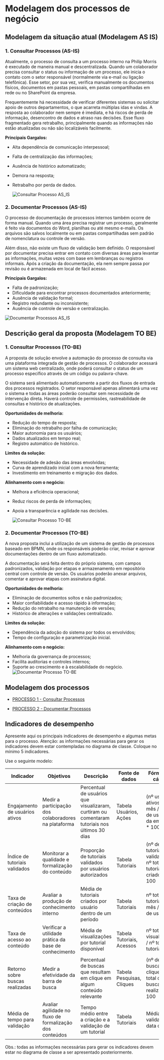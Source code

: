 # Modelagem dos processos de negócio

## Modelagem da situação atual (Modelagem AS IS)

### 1. Consultar Processos (AS-IS)

Atualmente, o processo de consulta a um processo interno na Philip Morris é executado de maneira manual e descentralizada. Quando um colaborador precisa consultar o status ou informação de um processo, ele inicia o contato com o setor responsável (normalmente via e-mail ou ligação telefônica). Esse setor, por sua vez, verifica manualmente os documentos físicos, documentos em pastas pessoais, em pastas compartilhadas em rede ou no SharePoint da empresa.

Frequentemente há necessidade de verificar diferentes sistemas ou solicitar apoio de outros departamentos, o que acarreta múltiplas idas e vindas. A resposta ao colaborador nem sempre é imediata, e há riscos de perda de informação, desencontro de dados e atraso nas decisões. Esse fluxo fragmentado gera retrabalho, principalmente quando as informações não estão atualizadas ou não são localizáveis facilmente.

**Principais Gargalos:**

- Alta dependência de comunicação interpessoal;
- Falta de centralização das informações;
- Ausência de histórico automatizado;
- Demora na resposta;
- Retrabalho por perda de dados.
  
  ![Consultar Processo AS_IS](images/bpmn_as_is_consultar_processo.png)
  
### 2. Documentar Processos (AS-IS)

O processo de documentação de processos internos também ocorre de forma manual. Quando uma área precisa registrar um processo, geralmente é feito via documentos do Word, planilhas ou até mesmo e-mails. Os arquivos são salvos localmente ou em pastas compartilhadas sem padrão de nomenclatura ou controle de versão.

Além disso, não existe um fluxo de validação bem definido. O responsável por documentar precisa entrar em contato com diversas áreas para levantar as informações, muitas vezes com base em lembranças ou registros informais. Após a criação da documentação, ela nem sempre passa por revisão ou é armazenada em local de fácil acesso.

**Principais Gargalos:**

- Falta de padronização;
- Dificuldade para encontrar processos documentados anteriormente;
- Ausência de validação formal;
- Registro redundante ou inconsistente;
- Ausência de controle de versão e centralização.

 ![Documentar Processos AS_IS](images/bpmn_as_is_documentar_processo.png)

## Descrição geral da proposta (Modelagem TO BE)

### 1. Consultar Processos (TO-BE)

A proposta de solução envolve a automação do processo de consulta via uma plataforma integrada de gestão de processos. O colaborador acessará um sistema web centralizado, onde poderá consultar o status de um processo específico através de um código ou palavra-chave.

O sistema será alimentado automaticamente a partir dos fluxos de entrada dos processos registrados. O setor responsável apenas alimentará uma vez o sistema e todas as áreas poderão consultar sem necessidade de intervenção direta. Haverá controle de permissões, rastreabilidade de consultas e histórico de atualizações.

**Oportunidades de melhoria:**

- Redução do tempo de resposta;
- Eliminação do retrabalho por falha de comunicação;
- Maior autonomia para os usuários;
- Dados atualizados em tempo real;
- Registro automático de histórico.

**Limites da solução:**

- Necessidade de adesão das áreas envolvidas;
- Curva de aprendizado inicial com a nova ferramenta;
- Investimento em treinamento e migração dos dados.

**Alinhamento com o negócio:**

- Melhora a eficiência operacional;
- Reduz riscos de perda de informações;
- Apoia a transparência e agilidade nas decisões.

  ![Consultar Processo TO-BE](images/bpmn_to_be_consultar_processo.png
)

### 2. Documentar Processos (TO-BE)

A nova proposta inclui a utilização de um sistema de gestão de processos baseado em BPMN, onde os responsáveis poderão criar, revisar e aprovar documentações dentro de um fluxo automatizado.

A documentação será feita dentro do próprio sistema, com campos padronizados, validação por etapas e armazenamento em repositório central com controle de versão. Os usuários poderão anexar arquivos, comentar e aprovar etapas com assinatura digital.

**Oportunidades de melhoria:**

- Eliminação de documentos soltos e não padronizados;
- Maior confiabilidade e acesso rápido à informação;
- Redução do retrabalho na manutenção de versões;
- Histórico de alterações e validações centralizado.

**Limites da solução:**

- Dependência da adoção do sistema por todos os envolvidos;
- Tempo de configuração e parametrização inicial.

**Alinhamento com o negócio:**

- Melhoria da governança de processos;
- Facilita auditorias e controles internos;
- Suporte ao crescimento e à escalabilidade do negócio.
![Documentar Processo TO-BE](images/bpmn_to_be_documentar_processo.png)

## Modelagem dos processos

- [PROCESSO 1 - Consultar Processos](./processes/processo-to-be-consultar-processos.md "Detalhamento do processo de Consulta.")

- [PROCESSO 2 - Documentar Processos](./processes/processo-to-be-documentar-processos.md "Detalhamento do processo de Documentar.")


## Indicadores de desempenho

Apresente aqui os principais indicadores de desempenho e algumas metas para o processo. Atenção: as informações necessárias para gerar os indicadores devem estar contempladas no diagrama de classe. Coloque no mínimo 5 indicadores.

Use o seguinte modelo:

| **Indicador** | **Objetivos** | **Descrição** | **Fonte de dados** | **Fórmula de cálculo** |
| ---           | ---           | ---           | ---             | ---             |
| Engajamento de usuários ativos| Medir a participação dos colaboradores na plataforma           | Percentual de usuários que visualizaram, curtiram ou comentaram tutoriais nos últimos 30 dias| Tabela Usuários, Ações     | (nº usuários ativos no mês / nº total de usuários da empresa) * 100            |
| Índice de tutoriais validados | Monitorar a qualidade e formalização do conteúdo               | Proporção de tutoriais validados por usuários autorizados                                   | Tabela Tutoriais           | (nº de tutoriais validados / nº total de tutoriais criados) * 100              |
| Taxa de criação de conteúdos  | Avaliar a produção de conhecimento interno                     | Média de tutoriais criados por usuário dentro de um período                                 | Tabela Tutoriais           | nº total de tutoriais no mês / nº total de usuários                            |
| Taxa de acesso ao conteúdo    | Verificar a utilidade prática da base de conhecimento          | Média de visualizações por tutorial disponível                                               | Tabela Tutoriais, Acessos  | nº total de visualizações / nº total de tutoriais                              |
| Retorno sobre buscas realizadas| Medir a efetividade da barra de busca                         | Percentual de buscas que resultam em clique em algum conteúdo relevante                      | Tabela Pesquisas, Cliques  | (nº de buscas com clique / nº total de buscas realizadas) * 100                |
| Média de tempo para validação | Avaliar agilidade no fluxo de formalização dos conteúdos       | Tempo médio entre a criação e a validação de um tutorial                                     | Tabela Tutoriais           | Média(data validação - data criação)                                            |


Obs.: todas as informações necessárias para gerar os indicadores devem estar no diagrama de classe a ser apresentado posteriormente.
